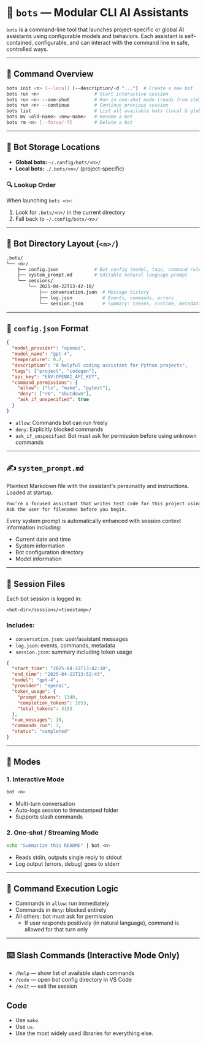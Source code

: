 # 🧠 `bots` — Modular CLI AI Assistants

`bots` is a command-line tool that launches project-specific or global AI assistants using configurable models and behaviors. Each assistant is self-contained, configurable, and can interact with the command line in safe, controlled ways.

---

## 🧰 Command Overview

```bash
bots init <n> [--local] [--description/-d "..."]  # Create a new bot
bots run <n>                    # Start interactive session
bots run <n> --one-shot         # Run in one-shot mode (reads from stdin)
bots run <n> --continue         # Continue previous session
bots list                       # List all available bots (local & global)
bots mv <old-name> <new-name>   # Rename a bot
bots rm <n> [--force/-f]        # Delete a bot
```

---

## 📁 Bot Storage Locations

- **Global bots:** `~/.config/bots/<n>/`
- **Local bots:** `./.bots/<n>/` (project-specific)

### 🔍 Lookup Order

When launching `bots <n>`:

1. Look for `.bots/<n>/` in the current directory
2. Fall back to `~/.config/bots/<n>/`

---

## 📂 Bot Directory Layout (`<n>/`)

```bash
.bots/
└── <n>/
    ├── config.json             # Bot config (model, tags, command rules)
    ├── system_prompt.md        # Editable natural language prompt
    └── sessions/
        └── 2025-04-22T13-42-10/
            ├── conversation.json  # Message history
            ├── log.json           # Events, commands, errors
            └── session.json       # Summary: tokens, runtime, metadata
```

---

## 🧾 `config.json` Format

```json
{
  "model_provider": "openai",
  "model_name": "gpt-4",
  "temperature": 0.7,
  "description": "A helpful coding assistant for Python projects",
  "tags": ["project", "codegen"],
  "api_key": "ENV:OPENAI_API_KEY",
  "command_permissions": {
    "allow": ["ls", "make", "pytest"],
    "deny": ["rm", "shutdown"],
    "ask_if_unspecified": true
  }
}
```

- `allow`: Commands bot can run freely
- `deny`: Explicitly blocked commands
- `ask_if_unspecified`: Bot must ask for permission before using unknown commands

---

## ✍️ `system_prompt.md`

Plaintext Markdown file with the assistant's personality and instructions. Loaded at startup.

```markdown
You're a focused assistant that writes test code for this project using pytest.
Ask the user for filenames before you begin.
```

Every system prompt is automatically enhanced with session context information including:
- Current date and time
- System information
- Bot configuration directory
- Model information

---

## 💬 Session Files

Each bot session is logged in:

```
<bot-dir>/sessions/<timestamp>/
```

### Includes:

- `conversation.json`: user/assistant messages
- `log.json`: events, commands, metadata
- `session.json`: summary including token usage

```json
{
  "start_time": "2025-04-22T13:42:10",
  "end_time": "2025-04-22T13:52:43",
  "model": "gpt-4",
  "provider": "openai",
  "token_usage": {
    "prompt_tokens": 1340,
    "completion_tokens": 1853,
    "total_tokens": 3193
  },
  "num_messages": 10,
  "commands_run": 3,
  "status": "completed"
}
```

---

## 🧠 Modes

### 1. **Interactive Mode**

```bash
bot <n>
```

- Multi-turn conversation
- Auto-logs session to timestamped folder
- Supports slash commands

### 2. **One-shot / Streaming Mode**

```bash
echo "Summarize this README" | bot <n>
```

- Reads stdin, outputs single reply to stdout
- Log output (errors, debug) goes to stderr

---

## 🔐 Command Execution Logic

- Commands in `allow`: run immediately
- Commands in `deny`: blocked entirely
- All others: bot must ask for permission
  - If user responds positively (in natural language), command is allowed for that turn only

---

## ⌨️ Slash Commands (Interactive Mode Only)

- `/help` — show list of available slash commands
- `/code` — open bot config directory in VS Code
- `/exit` — exit the session

## Code

- Use `make`.
- Use `uv`.
- Use the most widely used libraries for everything else.